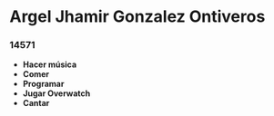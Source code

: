 # Argel Jhamir Gonzalez Ontiveros
### 14571
- **Hacer música**
- **Comer**
- **Programar**
- **Jugar Overwatch**
- **Cantar**
    
